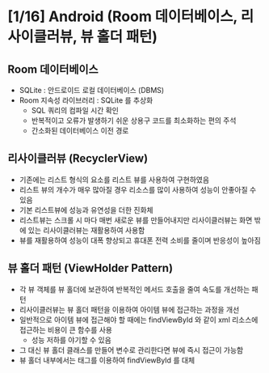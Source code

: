 # [1/16] Android (Room 데이터베이스, 리사이클러뷰, 뷰 홀더 패턴)

## Room 데이터베이스

- SQLite : 안드로이드 로컬 데이터베이스 (DBMS)
- Room 지속성 라이브러리 : SQLite 를 추상화
    - SQL 쿼리의 컴파일 시간 확인
    - 반복적이고 오류가 발생하기 쉬운 상용구 코드를 최소화하는 편의 주석
    - 간소화된 데이터베이스 이전 경로

## 리사이클러뷰 (RecyclerView)

- 기존에는 리스트 형식의 요소를 리스트 뷰를 사용하여 구현하였음
- 리스트 뷰의 개수가 매우 많아질 경우 리소스를 많이 사용하여 성능이 안좋아질 수 있음
- 기본 리스트뷰에 성능과 유연성을 더한 진화체
- 리스트뷰는 스크롤 시 마다 매번 새로운 뷰를 만들어내지만 리사이클러뷰는 화면 밖에 있는 리사이클러뷰는 재활용하여 사용함
- 뷰를 재활용하여 성능이 대폭 향상되고 휴대폰 전력 소비를 줄이며 반응성이 높아짐

## 뷰 홀더 패턴 (ViewHolder Pattern)

- 각 뷰 객체를 뷰 홀더에 보관하여 반복적인 메서드 호출을 줄여 속도를 개선하는 패턴
- 리사이클러뷰는 뷰 홀더 패턴을 이용하여 아이템 뷰에 접근하는 과정을 개선
- 일반적으로 아이템 뷰에 접근해야 할 때에는 findViewById 와 같이 xml 리소스에 접근하는 비용이 큰 함수를 사용
    - 성능 저하를 야기할 수 있음
- 그 대신 뷰 홀더 클래스를 만들어 변수로 관리한다면 뷰에 즉시 접근이 가능함
- 뷰 홀더 내부에서는 태그를 이용하여 findViewById 를 대체
